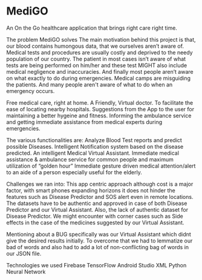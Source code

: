 
# MediGO
An On the Go healthcare application that brings right care right time.


The problem MediGO solves
The main motivation behind this project is that, our blood contains humongous data, that we ourselves aren’t aware of.
Medical tests and procedures are usually costly and deprived to the needy population of our country.
The patient in most cases isn’t aware of what tests are being performed on him/her and these test MIGHT also include medical negligence and inaccuracies.
And finally most people aren’t aware on what exactly to do during emergencies.
Medical camps are misguiding the patients.
And many people aren't aware of what to do when an emergency occurs.

Free medical care, right at home.
A Friendly, Virtual doctor.
To facilitate the ease of locating nearby hospitals.
Suggestions from the App to the user for maintaining a better hygeine and fitness.
Informing the ambulance service and getting immediate assistance from medical experts during emergencies.

The various functionalities are:
Analyze Blood Test reports and predict possible Diseases.
Intelligent Notification system based on the disease predicted.
An intelligent Medical Virtual Assistant.
Immediate medical assistance & ambulance service for common people and maximum utilization of “golden hour”
Immediate gesture driven medical attention/alert to an aide of a person especially useful for the elderly.

Challenges we ran into:
This app centric approach although cost is a major factor, with smart phones expanding horizons it does not hinder the features such as Disease Predictor and SOS alert even in remote locations.
The datasets have to be authentic and approved in case of both Disease Predictor and our Virtual Assistant.
Also, the lack of authentic dataset for Disease Predictor.
We might encounter with corner cases such as Side effects in the case of the medicines suggested by our Virtual Assistant.

Mentioning about a BUG specifically was our Virtual Assistant which didnt give the desired results initially.
To overcome that we had to lemmatize our bad of words and also had to add a lot of non-conflicting bag of words in our JSON file.

Technologies we used
Firebase TensorFlow Android Studio XML Python Neural Network
